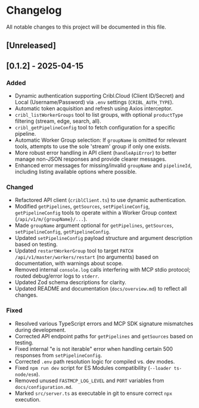 # Changelog

All notable changes to this project will be documented in this file.

## [Unreleased]

## [0.1.2] - 2025-04-15
### Added
- Dynamic authentication supporting Cribl.Cloud (Client ID/Secret) and Local (Username/Password) via `.env` settings (`CRIBL_AUTH_TYPE`).
- Automatic token acquisition and refresh using Axios interceptor.
- `cribl_listWorkerGroups` tool to list groups, with optional `productType` filtering (stream, edge, search, all).
- `cribl_getPipelineConfig` tool to fetch configuration for a specific pipeline.
- Automatic Worker Group selection: If `groupName` is omitted for relevant tools, attempts to use the sole 'stream' group if only one exists.
- More robust error handling in API client (`handleApiError`) to better manage non-JSON responses and provide clearer messages.
- Enhanced error messages for missing/invalid `groupName` and `pipelineId`, including listing available options where possible.

### Changed
- Refactored API client (`criblClient.ts`) to use dynamic authentication.
- Modified `getPipelines`, `getSources`, `setPipelineConfig`, `getPipelineConfig` tools to operate within a Worker Group context (`/api/v1/m/{groupName}/...`).
- Made `groupName` argument optional for `getPipelines`, `getSources`, `setPipelineConfig`, `getPipelineConfig`.
- Updated `setPipelineConfig` payload structure and argument description based on testing.
- Updated `restartWorkerGroup` tool to target `PATCH /api/v1/master/workers/restart` (no arguments) based on documentation, with warnings about scope.
- Removed internal `console.log` calls interfering with MCP stdio protocol; routed debug/error logs to `stderr`.
- Updated Zod schema descriptions for clarity.
- Updated README and documentation (`docs/overview.md`) to reflect all changes.

### Fixed
- Resolved various TypeScript errors and MCP SDK signature mismatches during development.
- Corrected API endpoint paths for `getPipelines` and `getSources` based on testing.
- Fixed internal "e is not iterable" error when handling certain 500 responses from `setPipelineConfig`.
- Corrected `.env` path resolution logic for compiled vs. dev modes.
- Fixed `npm run dev` script for ES Modules compatibility (`--loader ts-node/esm`).
- Removed unused `FASTMCP_LOG_LEVEL` and `PORT` variables from `docs/configuration.md`.
- Marked `src/server.ts` as executable in git to ensure correct `npx` execution.